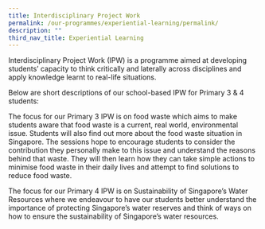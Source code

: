 ```yaml
---
title: Interdisciplinary Project Work
permalink: /our-programmes/experiential-learning/permalink/
description: ""
third_nav_title: Experiential Learning
---
```


 Interdisciplinary Project Work (IPW) is a programme aimed at developing students’ capacity to think critically and laterally across disciplines and apply knowledge learnt to real-life situations.

Below are short descriptions of our school-based IPW for Primary 3 & 4 students:

The focus for our Primary 3 IPW is on food waste which aims to make students aware that food waste is a current, real world, environmental issue. Students will also find out more about the food waste situation in Singapore. The sessions hope to encourage students to consider the contribution they personally make to this issue and understand the reasons behind that waste. They will then learn how they can take simple actions to minimise food waste in their daily lives and attempt to find solutions to reduce food waste.

The focus for our Primary 4 IPW is on Sustainability of Singapore’s Water Resources where we endeavour to have our students better understand the importance of protecting Singapore’s water reserves and think of ways on how to ensure the sustainability of Singapore’s water resources.